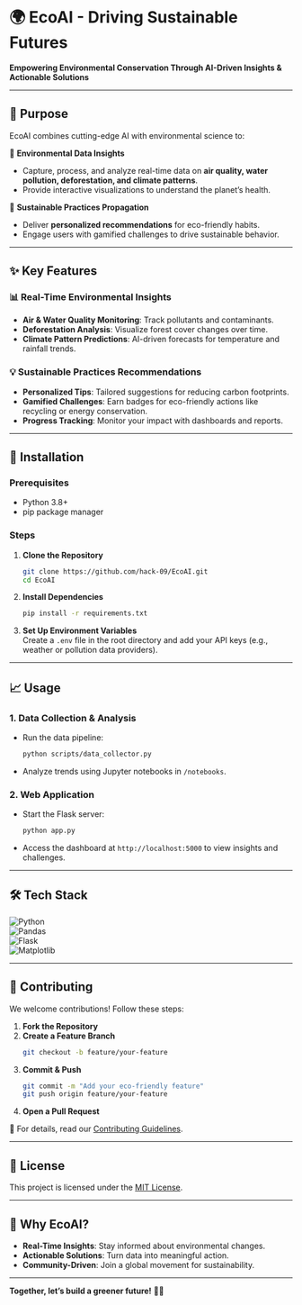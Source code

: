 
# 🌍 **EcoAI - Driving Sustainable Futures**  
**Empowering Environmental Conservation Through AI-Driven Insights & Actionable Solutions**  

---

## 🎯 **Purpose**  

EcoAI combines cutting-edge AI with environmental science to:  

🌱 **Environmental Data Insights**  
- Capture, process, and analyze real-time data on **air quality, water pollution, deforestation, and climate patterns**.  
- Provide interactive visualizations to understand the planet’s health.  

🌿 **Sustainable Practices Propagation**  
- Deliver **personalized recommendations** for eco-friendly habits.  
- Engage users with gamified challenges to drive sustainable behavior.  

---

## ✨ **Key Features**  

### 📊 **Real-Time Environmental Insights**  
- **Air & Water Quality Monitoring**: Track pollutants and contaminants.  
- **Deforestation Analysis**: Visualize forest cover changes over time.  
- **Climate Pattern Predictions**: AI-driven forecasts for temperature and rainfall trends.  

### 💡 **Sustainable Practices Recommendations**  
- **Personalized Tips**: Tailored suggestions for reducing carbon footprints.  
- **Gamified Challenges**: Earn badges for eco-friendly actions like recycling or energy conservation.  
- **Progress Tracking**: Monitor your impact with dashboards and reports.  

---

## 🚀 **Installation**  

### **Prerequisites**  
- Python 3.8+  
- pip package manager  

### **Steps**  
1. **Clone the Repository**  
   ```bash
   git clone https://github.com/hack-09/EcoAI.git
   cd EcoAI
   ```

2. **Install Dependencies**  
   ```bash
   pip install -r requirements.txt
   ```

3. **Set Up Environment Variables**  
   Create a `.env` file in the root directory and add your API keys (e.g., weather or pollution data providers).  

---

## 📈 **Usage**  

### **1. Data Collection & Analysis**  
- Run the data pipeline:  
  ```bash
  python scripts/data_collector.py
  ```  
- Analyze trends using Jupyter notebooks in `/notebooks`.  

### **2. Web Application**  
- Start the Flask server:  
  ```bash
  python app.py
  ```  
- Access the dashboard at `http://localhost:5000` to view insights and challenges.  

---

## 🛠️ **Tech Stack**  

![Python](https://img.shields.io/badge/Python-3.8%2B-blue?logo=python)  
![Pandas](https://img.shields.io/badge/Pandas-Data_Analysis-green?logo=pandas)  
![Flask](https://img.shields.io/badge/Flask-Web_Framework-lightgrey?logo=flask)  
![Matplotlib](https://img.shields.io/badge/Matplotlib-Visualization-orange?logo=image%2Fpng%3Bbase64%2CiVBORw0KGgoAAAANSUhEUgAAABgAAAAYCAYAAADgdz34AAAABHNCSVQICAgIfAhkiAAAAAlwSFlzAAAApgAAAKYB3X3%2FOAAAABl0RVh0U29mdHdhcmUAd3d3Lmlua3NjYXBlLm9yZ5vuPBoAAAFZSURBVEiJ7ZY9SgRBEIe%2FqpnZ2WVdWDGYmNkFEQwi6Bm8goGVZxDBwGA9guANPIJGUBAxEzEwMRATUcRlF3aZ6QlmYWNjd9lZ8Q98UD3V3f%2FXH1V1jqmpKeNaH%2BhwUq9CAAYhhBBCa8UQgmu9A5VSSiml1Dp5mqaDAAzDAOAcpJSklDqklDvMlwB4nuf39%2FdRFAEgIqSUEEJgjEGv1%2BsDCHwfAK01nucBAEQEl8vlPJ%2FPA1Cr1QBwXRfHcWg0Gggh0FqjlML3fYQQdDodAIQQWGuJogitNaVSCSEEwzBkPp%2Fjui5JkpAkCZZlkaYpWmsajQZxHFOv1wFwHAfP87AsC8uyME0T0zRxXRfP8wAYj8fEcYxlWRQKBbIsI8sykiTBMAy01hSLRZIkYTKZMBgM8DyP2WyGbdtYloXjONi2TZ7nDAYD0jRlOp0ShiFhGKKUIo5joihCa02WZQghUEqRpimj0YhKpUK5XMZxHEqlEkIIhBBorRFCkOc5WmsWiwWj0Yh2u02r1WJrawvLslguLwC4HY%2FHAJRKJQAAAABJRU5ErkJggg%3D%3D)  

---

## 🤝 **Contributing**  
We welcome contributions! Follow these steps:  
1. **Fork the Repository**  
2. **Create a Feature Branch**  
   ```bash  
   git checkout -b feature/your-feature  
   ```  
3. **Commit & Push**  
   ```bash  
   git commit -m "Add your eco-friendly feature"  
   git push origin feature/your-feature  
   ```  
4. **Open a Pull Request**  

📘 For details, read our [Contributing Guidelines](CONTRIBUTING.md).  

---

## 📜 **License**  
This project is licensed under the [MIT License](LICENSE).  

---

## 🌟 **Why EcoAI?**  
- **Real-Time Insights**: Stay informed about environmental changes.  
- **Actionable Solutions**: Turn data into meaningful action.  
- **Community-Driven**: Join a global movement for sustainability.  

---

**Together, let’s build a greener future!** 🌳💚  
